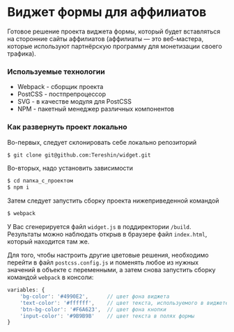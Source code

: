 # Виджет формы для аффилиатов

Готовое решение проекта виджета формы, который будет вставляться на сторонние сайты аффилиатов (аффилиаты — это веб-мастера, которые используют партнёрскую программу для монетизации своего трафика).

### Используемые технологии


* Webpack - сборщик проекта
* PostCSS - постпрепроцессор
* SVG - в качестве модуля для PostCSS
* NPM - пакетный менеджер различных компонентов

### Как развернуть проект локально

Во-первых, следует склонировать себе локально репозиторий

```sh
$ git clone git@github.com:Tereshin/widget.git
```

Во-вторых, надо установить зависимости

```sh
$ cd папка_с_проектом
$ npm i
```

Затем следует запустить сборку проекта нижеприведенной командой

```sh
$ webpack
```

У Вас сгенерируется файл ```widget.js``` в поддиректории ```/build```. Результаты можно наблюдать открыв в браузере файл ```index.html```, который находится там же.

Для того, чтобы настроить другие цветовые решения, необходимо перейти в файл ```postcss.config.js``` и поменять любое из нужных значений в объекте с переменными, а затем снова запустить сборку командой ```webpack``` в консоли:

```javascript
variables: {
    'bg-color': '#4990E2',      // цвет фона виджета
    'text-color': '#ffffff',    // цвет текста, используемого в виджете
    'btn-bg-color': '#F6A623',  // цвет фона кнопки
    'input-color': '#9B9B9B'    // цвет текста в полях формы
}
```
